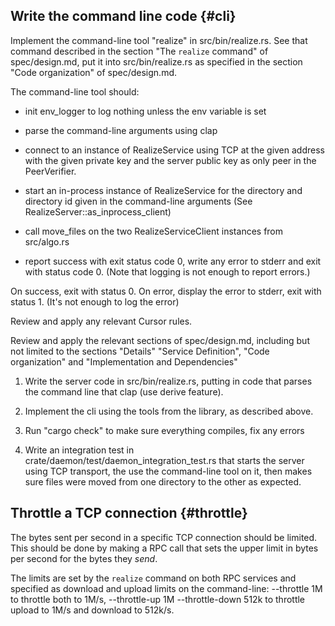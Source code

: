 ## Write the command line code {#cli}

Implement the command-line tool "realize" in src/bin/realize.rs. See
that command described in the section "The `realize` command" of
spec/design.md, put it into src/bin/realize.rs as specified in the
section "Code organization" of spec/design.md.

The command-line tool should:

 - init env_logger to log nothing unless the env variable is set

 - parse the command-line arguments using clap

 - connect to an instance of RealizeService using TCP at the given
   address with the given private key and the server public key as
   only peer in the PeerVerifier.

 - start an in-process instance of RealizeService for the directory and
   directory id given in the command-line arguments (See
   RealizeServer::as_inprocess_client)

 - call move_files on the two RealizeServiceClient instances from src/algo.rs

 - report success with exit status code 0, write any error to stderr
   and exit with status code 0. (Note that logging is not enough to
   report errors.)

On success, exit with status 0. On error, display the error to stderr,
exit with status 1. (It's not enough to log the error)

Review and apply any relevant Cursor rules.

Review and apply the relevant sections of spec/design.md, including
but not limited to the sections "Details" "Service Definition", "Code
organization" and "Implementation and Dependencies"


1. Write the server code in src/bin/realize.rs, putting in code that
   parses the command line that clap (use derive feature).

3. Implement the cli using the tools from the library, as described
   above.

4. Run "cargo check" to make sure everything compiles, fix any errors

5. Write an integration test in
   crate/daemon/test/daemon_integration_test.rs that starts the server
   using TCP transport, the use the command-line tool on it, then
   makes sure files were moved from one directory to the other as
   expected.

## Throttle a TCP connection {#throttle}

The bytes sent per second in a specific TCP connection should be
limited. This should be done by making a RPC call that sets the upper
limit in bytes per second for the bytes they *send*.

The limits are set by the `realize` command on both RPC services and
specified as download and upload limits on the command-line:
--throttle 1M to throttle both to 1M/s, --throttle-up 1M
--throttle-down 512k to throttle upload to 1M/s and download to
512k/s.

